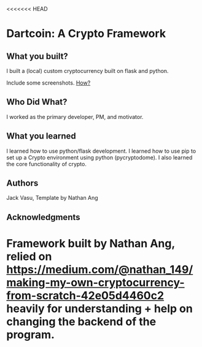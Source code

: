 <<<<<<< HEAD
# Dartcoin: A Crypto Framework


## What you built? 

I built a (local) custom cryptocurrency built on flask and python. 

Include some screenshots.
[How?](https://help.github.com/articles/about-readmes/#relative-links-and-image-paths-in-readme-files)

## Who Did What?

I worked as the primary developer, PM, and motivator.

## What you learned

I learned how to use python/flask development. I learned how to use pip to set up a Crypto environment using python (pycryptodome). I also learned the core functionality of crypto.

## Authors

Jack Vasu, Template by Nathan Ang

## Acknowledgments

Framework built by Nathan Ang, relied on https://medium.com/@nathan_149/making-my-own-cryptocurrency-from-scratch-42e05d4460c2 heavily for understanding + help on changing the backend of the program.
=======

